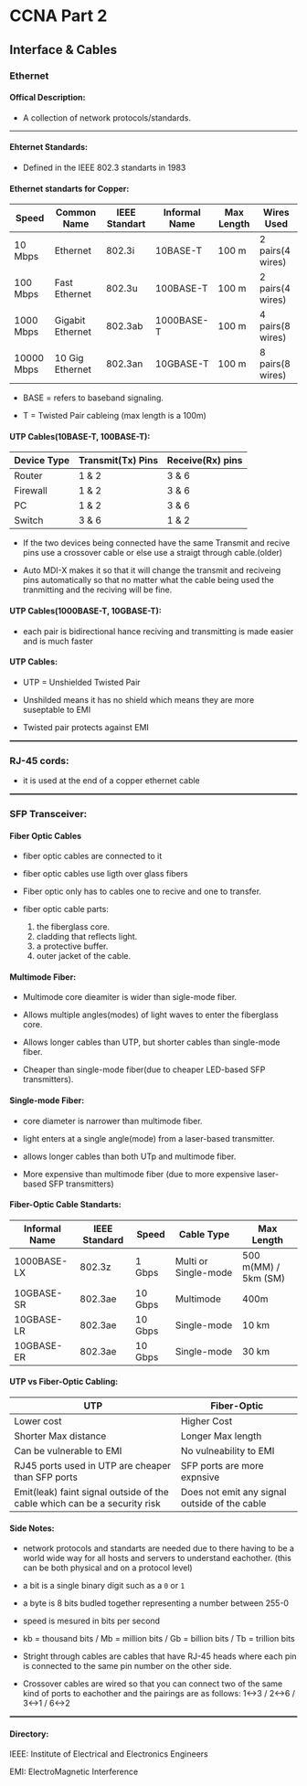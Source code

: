 # CCNA Part 2

## Interface & Cables


### Ethernet

#### Offical Description:

* A collection of network protocols/standards.

---

#### Ehternet Standards:

* Defined in the IEEE 802.3 standarts in 1983

#### Ethernet standarts for Copper:

|   Speed   |   Common Name  | IEEE Standart |   Informal Name   | Max Length| Wires Used |
|---        |---             |---            |---                |---        |---|
| 10 Mbps   |   Ethernet     |   802.3i      |   10BASE-T        |   100 m   |2 pairs(4 wires)|
| 100 Mbps  | Fast Ethernet  |   802.3u      |   100BASE-T       |   100 m   |2 pairs(4 wires)|
| 1000 Mbps   |Gigabit Ethernet|   802.3ab     |   1000BASE-T      |   100 m   |4 pairs(8 wires)|
| 10000 Mbps   |10 Gig Ethernet |   802.3an     |   10GBASE-T       |   100 m   |8 pairs(8 wires)|

* BASE  = refers to baseband signaling.

* T = Twisted Pair cableing (max length is a 100m)

#### UTP Cables(10BASE-T, 100BASE-T):

|Device Type|Transmit(Tx) Pins|Receive(Rx) pins|
|---|---|---|
|Router|1 & 2| 3 & 6|
|Firewall|1 & 2| 3 & 6|
|PC|1 & 2| 3 & 6|
|Switch|3 & 6| 1 & 2|

* If the two devices being connected have the same Transmit and recive pins use a crossover cable or else use a straigt through cable.(older)

* Auto MDI-X makes it so that it will change the transmit and reciveing pins automatically so that no matter what the cable being used the tranmitting and the reciving will be fine.


#### UTP Cables(1000BASE-T, 10GBASE-T):

* each pair is bidirectional hance reciving and transmitting is made easier and is much faster


#### UTP Cables:

* UTP = Unshielded Twisted Pair

* Unshilded means it has no shield which means they are more suseptable to EMI

* Twisted pair protects against EMI



<hr style="border:1px solid gray">

### RJ-45 cords:

* it is used at the end of a copper ethernet cable

<hr style="border:1px solid gray">

### SFP Transceiver:

#### Fiber Optic Cables

* fiber optic cables are connected to it

* fiber optic cables use ligth over glass fibers

* Fiber optic only has to cables one to recive and one to transfer.

* fiber optic cable parts:
    1. the fiberglass core.
    2. cladding that reflects light.
    3. a protective buffer.
    4. outer jacket of the cable.


#### Multimode Fiber:

* Multimode core dieamiter is wider than sigle-mode fiber.

* Allows multiple angles(modes) of light waves to enter the fiberglass core.

* Allows longer cables than UTP, but shorter cables than single-mode fiber.

* Cheaper than single-mode fiber(due to cheaper LED-based SFP transmitters).

#### Single-mode Fiber:

* core diameter is narrower than multimode fiber.

* light enters at a single angle(mode) from a laser-based transmitter.

* allows longer cables than both UTp and multimode fiber.

* More expensive than multimode fiber (due to more expensive laser-based SFP transmitters)

#### Fiber-Optic Cable Standarts:

|Informal Name|IEEE Standard|Speed|Cable Type|Max Length|
|---|---|---|---|---|
|1000BASE-LX|802.3z|1 Gbps| Multi or Single-mode| 500 m(MM) / 5km (SM)|
|10GBASE-SR|802.3ae|10 Gbps|Multimode|400m|
|10GBASE-LR|802.3ae|10 Gbps|Single-mode|10 km|
|10GBASE-ER|802.3ae|10 Gbps|Single-mode|30 km|

#### UTP vs Fiber-Optic Cabling:

|UTP|Fiber-Optic|
|---|---|
|Lower cost|Higher Cost|
|Shorter Max distance|Longer Max length|
|Can be vulnerable to EMI|No vulneability to EMI|
|RJ45 ports used in UTP are cheaper than SFP ports|SFP ports are more expnsive|
|Emit(leak) faint signal outside of the cable which can be a security risk|Does not emit any signal outside of the cable|

#### Side Notes:

* network protocols and standarts are needed due to there having to be a world wide way for all hosts and servers to understand eachother. (this can be both physical and on a protocol level)

* a bit is a single binary digit such as a `0` or `1`

* a byte is 8 bits budled together representing a number between 255-0

* speed is mesured in bits per second

* kb = thousand bits / Mb = million bits / Gb = billion bits / Tb = trillion bits

* Stright through cables are cables that have RJ-45 heads where each pin is connected to the same pin number on the other side.

* Crossover cables are wired so that you can connect two of the same kind of ports to eachother and the pairings are as follows: 1<->3 / 2<->6 / 3<->1 / 6<->2 

<hr style="border:1px solid gray">

#### Directory:

IEEE: Institute of Electrical and Electronics Engineers

EMI: ElectroMagnetic Interference
